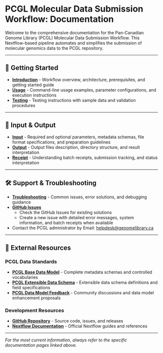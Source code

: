 # PCGL Molecular Data Submission Workflow: Documentation

Welcome to the comprehensive documentation for the Pan-Canadian Genome Library (PCGL) Molecular Data Submission Workflow. This Nextflow-based pipeline automates and simplifies the submission of molecular genomics data to the PCGL repository.

---

## 🚀 Getting Started
- **[Introduction](Introduction.md)** - Workflow overview, architecture, prerequisites, and getting started guide
- **[Usage](usage.md)** - Command-line usage examples, parameter configurations, and execution instructions
- **[Testing](testing.md)** - Testing instructions with sample data and validation procedures

---

## 📁 Input & Output
- **[Input](Input.md)** - Required and optional parameters, metadata schemas, file format specifications, and preparation guidelines
- **[Output](output.md)** - Output files description, directory structure, and result interpretation
- **[Receipt](Receipt.md)** - Understanding batch receipts, submission tracking, and status interpretation

---

## 🛠️ Support & Troubleshooting
- **[Troubleshooting](Troubleshooting.md)** - Common issues, error solutions, and debugging guidance
- **[GitHub Issues](https://github.com/Pan-Canadian-Genome-Library/molecular-data-submission-workflow/issues)** 
  - Check the GitHub Issues for existing solutions
  - Create a new issue with detailed error messages, system information, and batch receipts when available
- Contact the PCGL administrator by Email: helpdesk@genomelibrary.ca

---

## 🔗 External Resources

### PCGL Data Standards
- **[PCGL Base Data Model](https://drive.google.com/drive/u/1/folders/1vfNA7ajwh3WKkbVmswb6j9TuWKxaN9bB)** - Complete metadata schemas and controlled vocabularies
- **[PCGL Extensible Data Schema](https://github.com/Pan-Canadian-Genome-Library/data-dictionary)** - Extensible data schema definitions and field specifications
- **[PCGL Data Model Feedback](https://github.com/Pan-Canadian-Genome-Library/PCGL-data-model-feedback)** - Community discussions and data model enhancement proposals

### Development Resources
- **[GitHub Repository](https://github.com/Pan-Canadian-Genome-Library/molecular-data-submission-workflow)** - Source code, issues, and releases
- **[Nextflow Documentation](https://www.nextflow.io/docs/latest/)** - Official Nextflow guides and references



---

*For the most current information, always refer to the specific documentation pages linked above.*
